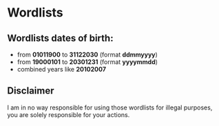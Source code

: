 # Wordlists
## Wordlists dates of birth:
- from **01011900** to **31122030** (format **ddmmyyyy**)
- from **19000101** to **20301231** (format **yyyymmdd**)
- combined years like **20102007**

## Disclaimer
I am in no way responsible for using those wordlists for illegal purposes, you are solely responsible for your actions. 
